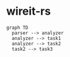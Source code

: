 # wireit-rs

```mermaid
graph TD
  parser --> analyzer
  analyzer --> task1
  analyzer --> task2
  task2 --> task3
```
